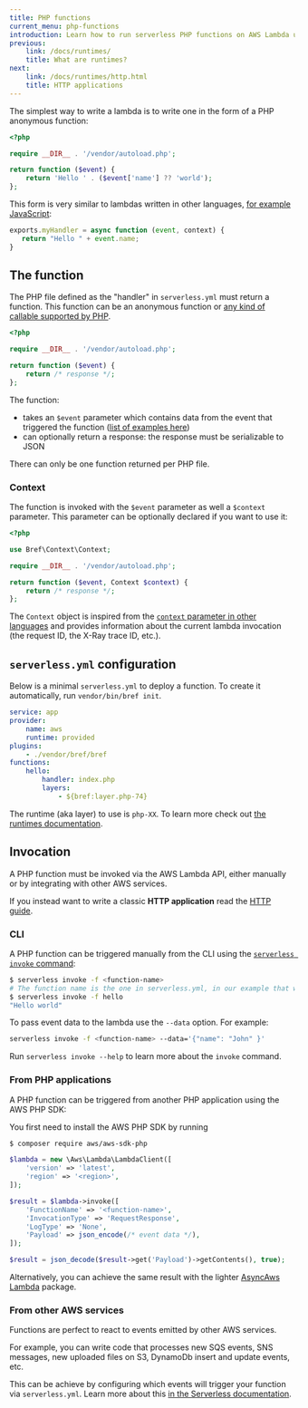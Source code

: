 ```yaml
---
title: PHP functions
current_menu: php-functions
introduction: Learn how to run serverless PHP functions on AWS Lambda using Bref.
previous:
    link: /docs/runtimes/
    title: What are runtimes?
next:
    link: /docs/runtimes/http.html
    title: HTTP applications
---
```


The simplest way to write a lambda is to write one in the form of a PHP anonymous function:

```php
<?php

require __DIR__ . '/vendor/autoload.php';

return function ($event) {
    return 'Hello ' . ($event['name'] ?? 'world');
};
```

This form is very similar to lambdas written in other languages, [for example JavaScript](https://docs.aws.amazon.com/lambda/latest/dg/nodejs-prog-model-handler.html):

```javascript
exports.myHandler = async function (event, context) {
   return "Hello " + event.name;
}
```

## The function

The PHP file defined as the "handler" in `serverless.yml` must return a function. This function can be an anonymous function or [any kind of callable supported by PHP](http://php.net/manual/en/language.types.callable.php).

```php
<?php

require __DIR__ . '/vendor/autoload.php';

return function ($event) {
    return /* response */;
};
```

The function:

- takes an `$event` parameter which contains data from the event that triggered the function ([list of examples here](https://docs.aws.amazon.com/lambda/latest/dg/eventsources.html))
- can optionally return a response: the response must be serializable to JSON

There can only be one function returned per PHP file.

### Context

The function is invoked with the `$event` parameter as well a `$context` parameter. This parameter can be optionally declared if you want to use it:

```php
<?php

use Bref\Context\Context;

require __DIR__ . '/vendor/autoload.php';

return function ($event, Context $context) {
    return /* response */;
};
```

The `Context` object is inspired from the [`context` parameter in other languages](https://docs.aws.amazon.com/lambda/latest/dg/nodejs-prog-model-context.html) and provides information about the current lambda invocation (the request ID, the X-Ray trace ID, etc.).

## `serverless.yml` configuration

Below is a minimal `serverless.yml` to deploy a function. To create it automatically, run `vendor/bin/bref init`.

```yaml
service: app
provider:
    name: aws
    runtime: provided
plugins:
    - ./vendor/bref/bref
functions:
    hello:
        handler: index.php
        layers:
            - ${bref:layer.php-74}
```

The runtime (aka layer) to use is `php-XX`. To learn more check out [the runtimes documentation](/docs/runtimes/README.md).

## Invocation

A PHP function must be invoked via the AWS Lambda API, either manually or by integrating with other AWS services.

If you instead want to write a classic **HTTP application** read the [HTTP guide](http.md).

### CLI

A PHP function can be triggered manually from the CLI using the [`serverless invoke` command](https://serverless.com/framework/docs/providers/aws/cli-reference/invoke/):

```bash
$ serverless invoke -f <function-name>
# The function name is the one in serverless.yml, in our example that would be `hello`:
$ serverless invoke -f hello
"Hello world"
```

To pass event data to the lambda use the `--data` option. For example:

```bash
serverless invoke -f <function-name> --data='{"name": "John" }'
```

Run `serverless invoke --help` to learn more about the `invoke` command.

### From PHP applications

A PHP function can be triggered from another PHP application using the AWS PHP SDK:

You first need to install the AWS PHP SDK by running

```bash
$ composer require aws/aws-sdk-php
```

```php
$lambda = new \Aws\Lambda\LambdaClient([
    'version' => 'latest',
    'region' => '<region>',
]);

$result = $lambda->invoke([
    'FunctionName' => '<function-name>',
    'InvocationType' => 'RequestResponse',
    'LogType' => 'None',
    'Payload' => json_encode(/* event data */),
]);

$result = json_decode($result->get('Payload')->getContents(), true);
```

Alternatively, you can achieve the same result with the lighter [AsyncAws Lambda](https://github.com/async-aws/lambda) package.

### From other AWS services

Functions are perfect to react to events emitted by other AWS services.

For example, you can write code that processes new SQS events, SNS messages, new uploaded files on S3, DynamoDb insert and update events, etc.

This can be achieve by configuring which events will trigger your function via `serverless.yml`. Learn more about this [in the Serverless documentation](https://serverless.com/framework/docs/providers/aws/events/).
